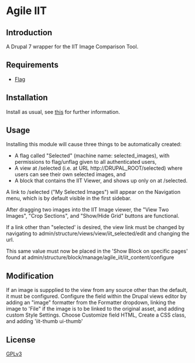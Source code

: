 # Agile IIT
## Introduction

A Drupal 7 wrapper for the IIT Image Comparison Tool.

## Requirements

* [Flag](https://www.drupal.org/project/flag)


## Installation

Install as usual, see [this](https://drupal.org/documentation/install/modules-themes/modules-7) for further information.

## Usage

Installing this module will cause three things to be automatically created:

* A flag called "Selected" (machine name: selected_images), with permissions to flag/unflag given to all authenticated users,
* A view at /selected (i.e. at URL http://DRUPAL_ROOT/selected) where users can see their own selected images, and
* A block that contains the IIT Viewer, and shows up only on at /selected. 

A link to /selected ("My Selected Images") will appear on the Navigation menu, which is by default visible in the first sidebar. 

After dragging two images into the IIT Image viewer, the "View Two Images", "Crop Sections", and "Show/Hide Grid" buttons are functional. 

If a link other than "selected' is desired, the view link must be changed by navigating to
admin/structure/views/view/iit_selected/edit and changing the url.

This same value must now be placed in the 'Show Block on specific pages' found at
admin/structure/block/manage/agile_iit/iit_content/configure

## Modification

If an image is suppplied to the view from any source other than the default, it 
must be configured.
Configure the field within the Drupal views editor by adding an "image" 
formatter from the Formatter dropdown, linking the image to 'File" if the image 
is to be linked to the original asset, and adding custom Style Settings.
Choose Customize field HTML, Create a CSS class, and adding 'iit-thumb ui-thumb'

## License

[GPLv3](http://www.gnu.org/licenses/gpl-3.0.txt)
